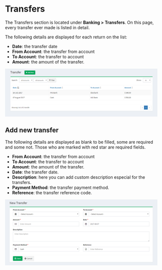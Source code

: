 Transfers
========

The Transfers section is located under **Banking > Transfers**. On this page, every transfer ever made is listed in detail.

The following details are displayed for each return on the list:

- **Date**: the transfer date
- **From Account**: the transfer from account	
- **To Account**: the transfer to account
- **Amount**: the amount of the transfer.

![Transfer](_images/transfers_list.png)

Add new transfer
------------------------------

The following details are displayed as blank to be filled, some are required and some not. Those who are marked with red star are required fields.

- **From Account**: the transfer from account	
- **To Account**: the transfer to account
- **Amount**: the amount of the transfer.
- **Date**: the transfer date.
- **Description**: here you can add custom description especial for the transfers.
- **Payment Method**: the transfer payment method.
- **Reference**: the transfer reference code.

![Transfer](_images/transfers_edit.png)

